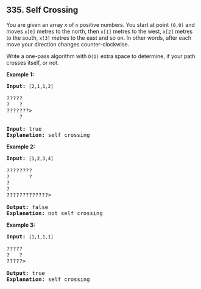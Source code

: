 ## 335. Self Crossing

<p>You are given an array <i>x</i> of <code>n</code> positive numbers. You start at point <code>(0,0)</code> and moves <code>x[0]</code> metres to the north, then <code>x[1]</code> metres to the west, <code>x[2]</code> metres to the south, <code>x[3]</code> metres to the east and so on. In other words, after each move your direction changes counter-clockwise.</p>

<p>Write a one-pass algorithm with <code>O(1)</code> extra space to determine, if your path crosses itself, or not.</p>

<p><b>Example 1:</b></p>

<pre>
<strong>Input: </strong><code>[2,1,1,2]</code>

?????
?   ?
???????&gt;
    ?

<strong>Input: </strong>true 
<strong>Explanation:</strong>&nbsp;self crossing
</pre>

<p><b>Example 2:</b></p>

<pre>
<strong>Input:</strong> <code>[1,2,3,4]</code>

????????
?      ?
?
?
?????????????&gt;

<strong>Output: </strong>false 
<strong>Explanation: </strong>not self crossing
</pre>

<p><b>Example 3:</b></p>

<pre>
<strong>Input:</strong> <code>[1,1,1,1]</code>

?????
?   ?
?????&gt;

<strong>Output:</strong> true 
<strong>Explanation:</strong>&nbsp;self crossing
</pre>